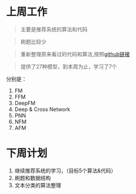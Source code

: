 # 上周工作
> 主要是推荐系统的算法和代码

> 刷题比较少

> 重新整理原来看过的代码和算法,按照[github链接](https://github.com/princewen/tensorflow_practice/tree/master/recommendation)

> 提供了27种模型，到本周为止，学习了7个

分别是：
1. FM
2. FFM
3. DeepFM
4. Deep & Cross Network
5. PNN
6. NFM
7. AFM
# 下周计划
1. 继续推荐系统的学习，（目标5个算法&代码）
2. 刷题和数据结构
3. 文本分类的算法整理
